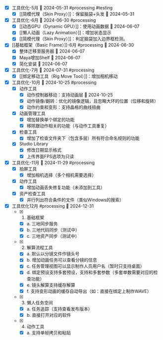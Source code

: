 - [x] 工具优化-5月 📅 2024-05-31 #processing #testing
	- [x] [[简模代理（Skin Proxy）]]：保留脑袋+头发 📅 2024-05-31

- [x] 工具优化-6月 📅 2024-06-30 #processing 
	- [x] [[动态GPU（Dynamic GPU）]]：使用动画数据 📅 2024-06-07
	- [x] [[懒人动画（Lazy Animation）]]：增加状态显示
	- [x] [[简模代理（Skin Proxy）]]：判定脑袋加入边界框检测。

- [x] [[基础框架（Basic Frame）]]-6月 #processing 📅 2024-06-30
	- [x] 整体迁移至服务器 📅 2024-06-07
	- [x] Maya增加Shelf 📅 2024-06-07
	- [x] 简化安装 📅 2024-06-07

- [x] 工具优化-7月 📅 2024-07-31 #processing
	- [x] [[绑定移动工具（Rig Move Tool）]]：增加相机移动

- [x] 工具优化-10月  📅 2024-10-25 #processing
	- [x] 动作工具
		- [x] 动作控制器移动：支持动画层 📅 2024-10-25
		- [x] 动作镜像/翻转：优化的镜像逻辑，且忽略大环的位置（位移和旋转）
		- [x] 动作约束和变形：支持晶格的曲线扭曲
	- [x] 动画管理工具
		- [x] 增加替换单个绑定的功能
		- [x] 移除跟动作相关的功能（与动作工具重复）
	- [x] 检查工具
		- [x] 增加了检查文件夹下（包含多层）所有符合命名规则的功能
	- [x] Studio Library
		- [x] 修改日期显示格式
		- [x] 上传界面FPS选项为只读

- [x] 工具优化-11月 📅 2024-11-29 #processing
	- [x] 拍屏工具
		- [x] 增加相机选择（多个相机需要选择）
	- [x] 动作工具
		- [x] 增加动画丢失修复功能（未添加到工具）
	- [x] 资产检查工具
		- [x] 并行列出符合条件的文件（类似Windows的搜索）

- [x] 工具优化12月 #processing 📅 2024-12-31
	- [x] 1. 基础框架
		- [x] a. 三地同步服务
		- [x] b. 三地代码同步（测试中）
		- [x] c. 三地资产同步（测试中）
	- [x] 2. 解算流程工具
		- [x] a. 默认以分镜文件作镜头号
		- [x] b. 增加动画任务可以查看分镜的信息
		- [x] c. 任务管理视图可以显示制作人员用户名（暂时只支持桌面）
		- [x] d. 绑定预设支持多套预设，支持和多套参数（多套单数需要对应的检查功能）
		- [x] e. 镜头解算支持缓存解算
		- [x] f. 支持变形动画的缓存自动导出（如：直接在绑定上制作WAVE）
	- [x] 3. 懒人任务空间
		- [x] a. 任务追踪（支持查看发布版本）
		- [x] b. 直接打开对应的软件
	- [x] 4. 动作工具
		- [x] a. 支持单帧拷贝和粘贴
